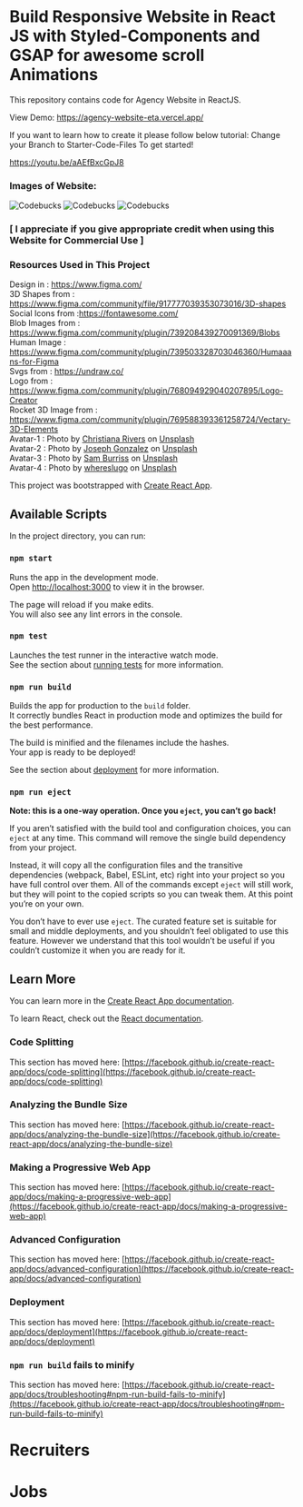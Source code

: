 # Build Responsive Website in React JS with Styled-Components and GSAP for awesome scroll Animations

This repository contains code for Agency Website in ReactJS.

View Demo:
https://agency-website-eta.vercel.app/

If you want to learn how to create it please follow below tutorial:
Change your Branch to Starter-Code-Files To get started!

https://youtu.be/aAEfBxcGpJ8

### Images of Website:
![Codebucks](https://github.com/codebucks27/Agency-website/blob/main/src/assets/Website%20Image-1.png)
![Codebucks](https://github.com/codebucks27/Agency-website/blob/main/src/assets/Website%20Image-3.png)
![Codebucks](https://github.com/codebucks27/Agency-website/blob/main/src/assets/Website%20Image-2.png)

### [ I appreciate if you give appropriate credit when using this Website for Commercial Use ]

### Resources Used in This Project

Design in : https://www.figma.com/ <br />
3D Shapes from : https://www.figma.com/community/file/917777039353073016/3D-shapes <br />
Social Icons from :https://fontawesome.com/  <br />
Blob Images from : https://www.figma.com/community/plugin/739208439270091369/Blobs <br />
Human Image : https://www.figma.com/community/plugin/739503328703046360/Humaaans-for-Figma <br />
Svgs from : https://undraw.co/ <br />
Logo from : https://www.figma.com/community/plugin/768094929040207895/Logo-Creator <br />
Rocket 3D Image from : https://www.figma.com/community/plugin/769588393361258724/Vectary-3D-Elements <br />
Avatar-1 : 
Photo by <a href="https://unsplash.com/@christiana?utm_source=unsplash&utm_medium=referral&utm_content=creditCopyText">Christiana Rivers</a> on <a href="https://unsplash.com/?utm_source=unsplash&utm_medium=referral&utm_content=creditCopyText">Unsplash</a> <br />
Avatar-2 : Photo by <a href="https://unsplash.com/@miracletwentyone?utm_source=unsplash&utm_medium=referral&utm_content=creditCopyText">Joseph Gonzalez</a> on <a href="https://unsplash.com/?utm_source=unsplash&utm_medium=referral&utm_content=creditCopyText">Unsplash</a> <br />
Avatar-3 : Photo by <a href="https://unsplash.com/@samburriss?utm_source=unsplash&utm_medium=referral&utm_content=creditCopyText">Sam Burriss</a> on <a href="https://unsplash.com/?utm_source=unsplash&utm_medium=referral&utm_content=creditCopyText">Unsplash</a> <br />
Avatar-4 : Photo by <a href="https://unsplash.com/@whereslugo?utm_source=unsplash&utm_medium=referral&utm_content=creditCopyText">whereslugo</a> on <a href="https://unsplash.com/?utm_source=unsplash&utm_medium=referral&utm_content=creditCopyText">Unsplash</a> <br />

This project was bootstrapped with [Create React App](https://github.com/facebook/create-react-app).

## Available Scripts

In the project directory, you can run:

### `npm start`

Runs the app in the development mode.\
Open [http://localhost:3000](http://localhost:3000) to view it in the browser.

The page will reload if you make edits.\
You will also see any lint errors in the console.

### `npm test`

Launches the test runner in the interactive watch mode.\
See the section about [running tests](https://facebook.github.io/create-react-app/docs/running-tests) for more information.

### `npm run build`

Builds the app for production to the `build` folder.\
It correctly bundles React in production mode and optimizes the build for the best performance.

The build is minified and the filenames include the hashes.\
Your app is ready to be deployed!

See the section about [deployment](https://facebook.github.io/create-react-app/docs/deployment) for more information.

### `npm run eject`

**Note: this is a one-way operation. Once you `eject`, you can’t go back!**

If you aren’t satisfied with the build tool and configuration choices, you can `eject` at any time. This command will remove the single build dependency from your project.

Instead, it will copy all the configuration files and the transitive dependencies (webpack, Babel, ESLint, etc) right into your project so you have full control over them. All of the commands except `eject` will still work, but they will point to the copied scripts so you can tweak them. At this point you’re on your own.

You don’t have to ever use `eject`. The curated feature set is suitable for small and middle deployments, and you shouldn’t feel obligated to use this feature. However we understand that this tool wouldn’t be useful if you couldn’t customize it when you are ready for it.

## Learn More

You can learn more in the [Create React App documentation](https://facebook.github.io/create-react-app/docs/getting-started).

To learn React, check out the [React documentation](https://reactjs.org/).

### Code Splitting

This section has moved here: [https://facebook.github.io/create-react-app/docs/code-splitting](https://facebook.github.io/create-react-app/docs/code-splitting)

### Analyzing the Bundle Size

This section has moved here: [https://facebook.github.io/create-react-app/docs/analyzing-the-bundle-size](https://facebook.github.io/create-react-app/docs/analyzing-the-bundle-size)

### Making a Progressive Web App

This section has moved here: [https://facebook.github.io/create-react-app/docs/making-a-progressive-web-app](https://facebook.github.io/create-react-app/docs/making-a-progressive-web-app)

### Advanced Configuration

This section has moved here: [https://facebook.github.io/create-react-app/docs/advanced-configuration](https://facebook.github.io/create-react-app/docs/advanced-configuration)

### Deployment

This section has moved here: [https://facebook.github.io/create-react-app/docs/deployment](https://facebook.github.io/create-react-app/docs/deployment)

### `npm run build` fails to minify

This section has moved here: [https://facebook.github.io/create-react-app/docs/troubleshooting#npm-run-build-fails-to-minify](https://facebook.github.io/create-react-app/docs/troubleshooting#npm-run-build-fails-to-minify)
# Recruiters
# Jobs
